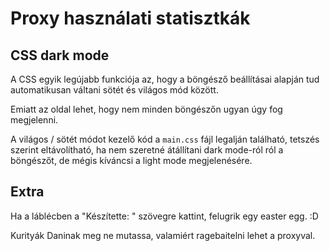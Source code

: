 # Proxy használati statisztkák

## CSS dark mode

A CSS egyik legújabb funkciója az, hogy a böngésző beállításai alapján tud automatikusan váltani sötét és világos mód között.

Emiatt az oldal lehet, hogy nem minden böngészőn ugyan úgy fog megjelenni.

A világos / sötét módot kezelő kód a `main.css` fájl legalján található, tetszés szerint eltávolítható, ha nem szeretné átállítani dark mode-ról ról a böngészőt, de mégis kíváncsi a light mode megjelenésére.

## Extra

Ha a láblécben a "Készítette: " szövegre kattint, felugrik egy easter egg. :D

Kurityák Daninak meg ne mutassa, valamiért ragebaitelni lehet a proxyval.
